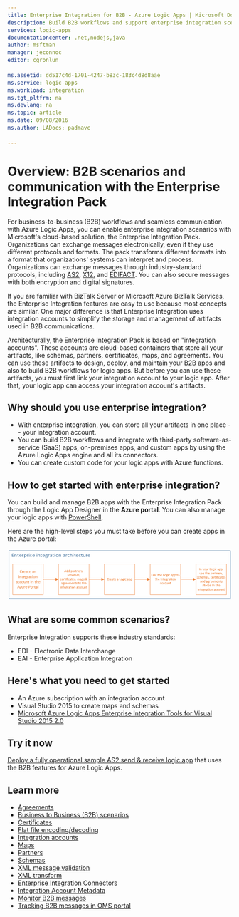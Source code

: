 ```yaml
---
title: Enterprise Integration for B2B - Azure Logic Apps | Microsoft Docs
description: Build B2B workflows and support enterprise integration scenarios for logic apps with the Enterprise Integration Pack
services: logic-apps
documentationcenter: .net,nodejs,java
author: msftman
manager: jeconnoc
editor: cgronlun

ms.assetid: dd517c4d-1701-4247-b83c-183c4d8d8aae
ms.service: logic-apps
ms.workload: integration
ms.tgt_pltfrm: na
ms.devlang: na
ms.topic: article
ms.date: 09/08/2016
ms.author: LADocs; padmavc

---
```

# Overview: B2B scenarios and communication with the Enterprise Integration Pack

For business-to-business (B2B) workflows and seamless communication with Azure Logic Apps, you can enable enterprise integration scenarios with Microsoft's cloud-based solution, the Enterprise Integration Pack. Organizations can exchange messages electronically, even if they use different protocols and formats. The pack transforms different formats into a format that organizations' systems can interpret and process. 
Organizations can exchange messages through industry-standard protocols, 
including [AS2](../logic-apps/logic-apps-enterprise-integration-as2.md), 
[X12](logic-apps-enterprise-integration-x12.md), 
and [EDIFACT](../logic-apps/logic-apps-enterprise-integration-edifact.md). 
You can also secure messages with both encryption and digital signatures.

If you are familiar with BizTalk Server or Microsoft Azure BizTalk Services, 
the Enterprise Integration features are easy to use because most concepts are similar. One major difference is that Enterprise Integration uses integration accounts to simplify the storage and management of artifacts used in B2B communications. 

Architecturally, the Enterprise Integration Pack is based on "integration accounts". These accounts are cloud-based containers that store all your artifacts, like schemas, partners, certificates, maps, and agreements. You can use these artifacts to design, deploy, and maintain your B2B apps and also to build B2B workflows for logic apps. But before you can use these artifacts, you must first link your integration account to your logic app. After that, your logic app can access your integration account's artifacts.

## Why should you use enterprise integration?

* With enterprise integration, you can store all 
your artifacts in one place -- your integration account.
* You can build B2B workflows and integrate with third-party 
software-as-service (SaaS) apps, on-premises apps, and custom apps 
by using the Azure Logic Apps engine and all its connectors.
* You can create custom code for your logic apps with Azure functions.

## How to get started with enterprise integration?

You can build and manage B2B apps with the 
Enterprise Integration Pack through the Logic App Designer 
in the **Azure portal**. You can also manage your logic apps with 
[PowerShell](https://docs.microsoft.com/en-us/powershell/module/azurerm.logicapp "Logic apps PowerShell").

Here are the high-level steps you must take before you can create apps in the Azure portal:

![overview image](media/logic-apps-enterprise-integration-overview/overview-0.png)  

## What are some common scenarios?

Enterprise Integration supports these industry standards:

* EDI - Electronic Data Interchange
* EAI - Enterprise Application Integration

## Here's what you need to get started

* An Azure subscription with an integration account
* Visual Studio 2015 to create maps and schemas
* [Microsoft Azure Logic Apps Enterprise Integration Tools for Visual Studio 2015 2.0](https://aka.ms/vsmapsandschemas)  

## Try it now

[Deploy a fully operational sample AS2 send & receive logic app](https://github.com/Azure/azure-quickstart-templates/tree/master/201-logic-app-as2-send-receive) that uses the B2B features for Azure Logic Apps.

## Learn more
* [Agreements](../logic-apps/logic-apps-enterprise-integration-agreements.md "Learn about enterprise integration agreements")
* [Business to Business (B2B) scenarios](../logic-apps/logic-apps-enterprise-integration-b2b.md "Learn how to create Logic apps with B2B features ")  
* [Certificates](logic-apps-enterprise-integration-certificates.md "Learn about enterprise integration certificates")
* [Flat file encoding/decoding](logic-apps-enterprise-integration-flatfile.md "Learn how to encode and decode flat file contents")  
* [Integration accounts](../logic-apps/logic-apps-enterprise-integration-accounts.md "Learn about integration accounts")
* [Maps](../logic-apps/logic-apps-enterprise-integration-maps.md "Learn about enterprise integration maps")
* [Partners](logic-apps-enterprise-integration-partners.md "Learn about enterprise integration partners")
* [Schemas](logic-apps-enterprise-integration-schemas.md "Learn about enterprise integration schemas")
* [XML message validation](logic-apps-enterprise-integration-xml.md "Learn how to validate XML messages with Logic apps")
* [XML transform](logic-apps-enterprise-integration-transform.md "Learn about enterprise integration maps")
* [Enterprise Integration Connectors](../connectors/apis-list.md "Learn about enterprise integration pack connectors")
* [Integration Account Metadata](../logic-apps/logic-apps-enterprise-integration-metadata.md "Learn about integration account metadata")
* [Monitor B2B messages](logic-apps-monitor-b2b-message.md "Learn more about monitoring B2B messages")
* [Tracking B2B messages in OMS portal](logic-apps-track-b2b-messages-omsportal.md "Learn more about tracking B2B messages in OMS portal")

